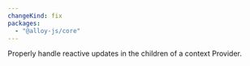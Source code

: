 ```yaml
---
changeKind: fix
packages:
  - "@alloy-js/core"
---
```


Properly handle reactive updates in the children of a context Provider.